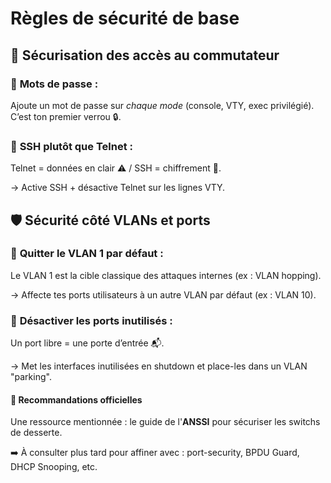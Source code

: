 # Règles de sécurité de base

## **🔐 Sécurisation des accès au commutateur**

### 🔸 **Mots de passe** :

Ajoute un mot de passe sur *chaque mode* (console, VTY, exec privilégié). C’est ton premier verrou 🔒.

### 🔸 **SSH plutôt que Telnet** :

Telnet = données en clair ⚠️ / SSH = chiffrement 🔐.

→ Active SSH + désactive Telnet sur les lignes VTY.



## **🛡️ Sécurité côté VLANs et ports**

### 🔸 **Quitter le VLAN 1 par défaut** :

Le VLAN 1 est la cible classique des attaques internes (ex : VLAN hopping).

→ Affecte tes ports utilisateurs à un autre VLAN par défaut (ex : VLAN 10).

### 🔸 **Désactiver les ports inutilisés** :

Un port libre = une porte d’entrée 📬.

→ Met les interfaces inutilisées en shutdown et place-les dans un VLAN "parking".



#### **📄 Recommandations officielles**

Une ressource mentionnée : le guide de l'**ANSSI** pour sécuriser les switchs de desserte.

➡️ À consulter plus tard pour affiner avec : port-security, BPDU Guard, DHCP Snooping, etc.

